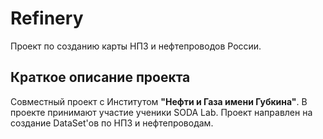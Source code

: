 # Refinery


Проект по созданию карты НПЗ и нефтепроводов России.

## Краткое описание проекта 


Совместный проект с Институтом **"Нефти и Газа имени Губкина"**. В проекте принимают участие ученики SODA Lab.
Проект направлен на создание DataSet'ов по НПЗ и нефтепроводам. 
